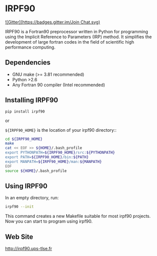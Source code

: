 IRPF90
======
[![Gitter](https://badges.gitter.im/Join Chat.svg)](https://gitter.im/scemama/irpf90?utm_source=badge&utm_medium=badge&utm_campaign=pr-badge&utm_content=badge)

IRPF90 is a Fortran90 preprocessor written in Python for programming using the Implicit Reference to Parameters (IRP) method. It simplifies the development of large fortran codes in the field of scientific high performance computing.

Dependencies
------------

- GNU make (>= 3.81 recommended)
- Python >2.6
- Any Fortran 90 compiler (Intel recommended)

Installing IRPF90
-----------------

``pip install irpf90``

or

``${IRPF90_HOME}`` is the location of your irpf90 directory::

``` bash
cd ${IRPF90_HOME}
make
cat << EOF >> ${HOME}/.bash_profile
export PYTHONPATH=${IRPF90_HOME}/src:${PYTHONPATH}
export PATH=${IRPF90_HOME}/bin:${PATH}
export MANPATH=${IRPF90_HOME}/man:${MANPATH}
EOF
source ${HOME}/.bash_profile
```


Using IRPF90
------------

In an empty directory, run:

``` bash
irpf90 --init
```

This command creates a new Makefile suitable for most irpf90 projects.
Now you can start to program using irpf90.


Web Site
--------

http://irpf90.ups-tlse.fr

